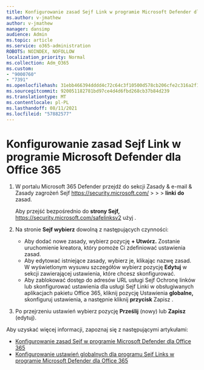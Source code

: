 ```yaml
---
title: Konfigurowanie zasad Sejf Link w programie Microsoft Defender dla Office 365
ms.author: v-jmathew
author: v-jmathew
manager: dansimp
audience: Admin
ms.topic: article
ms.service: o365-administration
ROBOTS: NOINDEX, NOFOLLOW
localization_priority: Normal
ms.collection: Adm_O365
ms.custom:
- "9000760"
- "7391"
ms.openlocfilehash: 31ebb466394dddd4c72c64c3f10500d578cb206cfe2c316a2f12d9a34bff130d
ms.sourcegitcommit: 920051182781bd97ce4d4d6fbd268cb37b84d239
ms.translationtype: MT
ms.contentlocale: pl-PL
ms.lasthandoff: 08/11/2021
ms.locfileid: "57882577"
---
```

# <a name="set-up-safe-link-policies-in-microsoft-defender-for-office-365"></a>Konfigurowanie zasad Sejf Link w programie Microsoft Defender dla Office 365

1. W portalu Microsoft 365 Defender przejdź do sekcji Zasady & e-mail & Zasady zagrożeń Sejf <https://security.microsoft.com/>  \>  \>  \> **linki** **do** zasad.

   Aby przejść bezpośrednio do **strony Sejf,** <https://security.microsoft.com/safelinksv2> użyj .

2. Na stronie **Sejf wybierz** dowolną z następujących czynności:
   - Aby dodać nowe zasady, wybierz pozycję **+ Utwórz.** Zostanie uruchomienie kreatora, który pomoże Ci zdefiniować ustawienia zasad.
   - Aby edytować istniejące zasady, wybierz je, klikając nazwę zasad. W wyświetlonym wysuwu szczegółów wybierz pozycję **Edytuj** w sekcji zawierającej ustawienia, które chcesz skonfigurować.
   - Aby zablokować dostęp do adresów URL usługi Sejf Ochronę linków lub skonfigurować ustawienia dla usługi Sejf Linki w obsługiwanych aplikacjach pakietu Office 365, kliknij pozycję Ustawienia **globalne,** skonfiguruj ustawienia, a następnie kliknij **przycisk** Zapisz .

3. Po przejrzeniu ustawień wybierz pozycję **Prześlij** (nowy) lub **Zapisz** (edytuj).

Aby uzyskać więcej informacji, zapoznaj się z następującymi artykułami:

- [Konfigurowanie zasad Sejf w programie Microsoft Defender dla Office 365](https://docs.microsoft.com/microsoft-365/security/office-365-security/set-up-safe-links-policies)
- [Konfigurowanie ustawień globalnych dla programu Sejf Links w programie Microsoft Defender dla Office 365](https://docs.microsoft.com/microsoft-365/security/office-365-security/configure-global-settings-for-safe-links)
